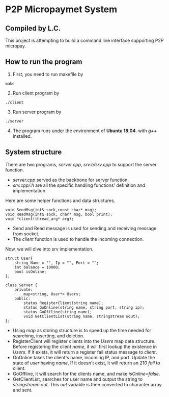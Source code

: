# P2P Micropaymet System
## Compiled by L.C.
This project is attempting to build a command line interface supporting P2P micropay.

## How to run the program
1. First, you need to run makefile by 
```code{}
make
```

2. Run client program by
```code{}
./client
```

3. Run server program by
```code{}
./server
```
4. The program runs under the environment of **Ubuntu 18.04**. with *g++* installed.

## System structure
There are two programs, *server.cpp*, *srv.h/srv.cpp* to support the server function.
* *server.cpp* served as the backbone for server function.
* *srv.cpp/.h* are all the specific handling functions' definition and implementation.

Here are some helper functions and data structures.
```{}
void SendMsg(int& sock,const char* msg);
void ReadMsg(int& sock, char* msg, bool print);
void *client(thread_arg* arg);
```

* Send and Read message is used for sending and receiving message from socket.
* The *client* function is used to handle the incoming connection.

Now, we will dive into srv implementation.
```code{c++}
struct User{
    string Name = "", Ip = "", Port = "";
    int balance = 10000;
    bool isOnline;
};

class Server {
    private:
        map<string, User*> Users;
    public:
        status RegisterClient(string name);
        status GoOnline(string name, string port, string ip);
        status GoOffline(string name);
        void GetClientList(string name, stringstream &out);
};
```

*  Using *map* as storing structure is to speed up the time needed for searching, inserting, and deletion. 
* RegisterClient will register clients into the *Users* map data structure. Before registering the client *name*, it will first lookup the existence in *Users*. If it exists, it will return a register fail status message to *client*.
* GoOnline takes the client's name, incoming IP, and port. Update the state of *user* having *name*. If it doesn't exist, it will return an *210 fail* to client.
* GoOffline, it will search for the clients name, and make *isOnline=false*.
* GetClientList, searches for user name and output the string to *stringstream out*. This *out* variable is then converted to character array and sent.
